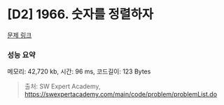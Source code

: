 # [D2] 1966. 숫자를 정렬하자

[문제 링크](https://swexpertacademy.com/main/code/problem/problemDetail.do?contestProbId=AV5PrmyKAWEDFAUq) 

### 성능 요약

메모리: 42,720  kb, 시간: 96  ms, 코드길이: 123 Bytes



> 출처: SW Expert Academy, https://swexpertacademy.com/main/code/problem/problemList.do